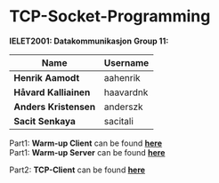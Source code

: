 # TCP-Socket-Programming

**IELET2001: Datakommunikasjon**
**Group 11:**


| Name  | Username |   
| ------------- | ------------- | 
| **Henrik Aamodt**  | aahenrik  | 
| **Håvard Kalliainen**  | haavardnk  | 
| **Anders Kristensen**  | anderszk  | 
| **Sacit Senkaya**  | sacitali  | 


Part1: **Warm-up Client** can be found [**here**](https://github.com/anderszk/TCP-Socket-Programming/blob/master/Anders'%20kode/Warm-up_exercise_final.py)<br>
Part1: **Warm-up Server** can be found [**here**](https://github.com/anderszk/TCP-Socket-Programming/blob/master/Anders'%20kode/Warm-up%20Server.py)

Part2: **TCP-Client** can be found [**here**](https://github.com/anderszk/TCP-Socket-Programming/blob/master/Part2_final.py)<br>

